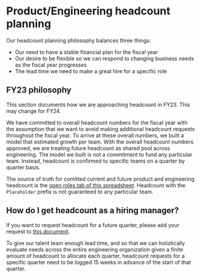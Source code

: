 # Product/Engineering headcount planning

Our headcount planning philosophy balances three things:
* Our need to have a stable financial plan for the fiscal year
* Our desire to be flexible so we can respond to changing business needs as the fiscal year progresses
* The lead time we need to make a great hire for a specific role

## FY23 philosophy

This section documents how we are approaching headcount in FY23. This may change for FY24.

We have committed to overall headcount numbers for the fiscal year with the assumption that we want to avoid making additional headcount requests throughout the fiscal year. To arrive at these overall numbers, we built a model that estimated growth per team. With the overall headcount numbers approved, we are treating future headcount as shared pool across engineering. The model we built is not a commitment to fund any particular team. Instead, headcount is confirmed to specific teams on a quarter by quarter basis.

The source of truth for comitted current and future product and engineering headcount is the [open roles tab of this spreadsheet](https://docs.google.com/spreadsheets/d/1Dpf6aDw1ESJRYroJz6-ZtaACJxwjEu4my_xeYuB3a7E/edit#gid=1869420933). Headcount with the `Placeholder` prefix is not guaranteed to any particular team.

## How do I get headcount as a hiring manager?

If you want to request headcount for a future quarter, please add your request to [this document](https://docs.google.com/document/d/1Ggln2Jweb95ID6-aU8T5kM4D3QaAgLOUgyuOynAQzBc/edit#).

To give our talent team enough lead time, and so that we can holistically evaluate needs across the entire engineering organization given a finite amount of headcount to allocate each quarter, headcount requests for a specific quarter need to be logged 15 weeks in advance of the start of that quarter.

